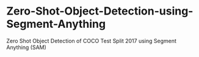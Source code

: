 # Zero-Shot-Object-Detection-using-Segment-Anything
Zero Shot Object Detection of COCO Test Split 2017 using Segment Anything (SAM)
